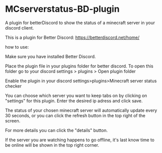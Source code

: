 # MCserverstatus-BD-plugin
A plugin for betterDiscord to show the status of a minecraft server in your discord client.

This is a plugin for Better Discord: https://betterdiscord.net/home/

how to use:

Make sure you have installed Better Discord.

Place the plugin file in your plugins folder for better discord. To open this folder go 
to your discord settings > plugins > Open plugin folder

Enable the plugin in your discord settings>plugins>Minecraft server status checker

You can choose which server you want to keep tabs on by clicking on "settings" for this plugin.
Enter the desired ip adress and click save.


The status of your chosen minecraft server will automatically update every 30 seconds, or you can click 
the refresh button in the top right of the screen.

For more details you can click the "details" button.

If the server you are watching happens to go offline, it's last know time to be online will be shown
in the top right corner.
